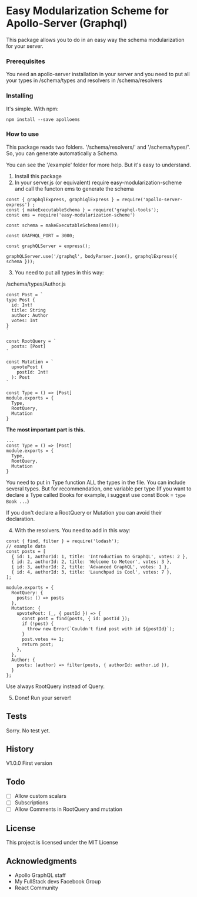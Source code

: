 # Easy Modularization Scheme for Apollo-Server (Graphql)

This package allows you to do in an easy way the schema modularization for your server.

### Prerequisites

You need an apollo-server installation in your server and you need to put all your types in /schema/types and resolvers in /schema/resolvers

### Installing

It's simple. With npm:

```
npm install --save apolloems
```

### How to use

This package reads two folders. '/schema/resolvers/' and '/schema/types/'. So, you can generate automatically a Schema.

You can see the '/example' folder for more help. But it's easy to understand.

1. Install this package
2. In your server.js (or equivalent) require easy-modularization-scheme and call the functon ems to generate the schema

```
const { graphqlExpress, graphiqlExpress } = require('apollo-server-express') ;
const { makeExecutableSchema } = require('graphql-tools');
const ems = require('easy-modularization-scheme')

const schema = makeExecutableSchema(ems());

const GRAPHQL_PORT = 3000;

const graphQLServer = express();

graphQLServer.use('/graphql', bodyParser.json(), graphqlExpress({ schema }));
```

3. You need to put all types in this way:

/schema/types/Author.js
```
const Post = `
type Post {
  id: Int!
  title: String
  author: Author
  votes: Int
}
`

const RootQuery = `
  posts: [Post]
`

const Mutation = `
  upvotePost (
    postId: Int!
  ): Post
`

const Type = () => [Post]
module.exports = {
  Type,
  RootQuery,
  Mutation
}
```

**The most important part is this.**
```
...
const Type = () => [Post]
module.exports = {
  Type,
  RootQuery,
  Mutation
}
```

You need to put in Type function ALL the types in the file. You can include several types. But for recommendation, one variable per type (If you want to declare a Type called Books for example, i suggest use const Book = `type Book ...`)

If you don't declare a RootQuery or Mutation you can avoid their declaration.

4. With the resolvers. You need to add in this way:
```
const { find, filter } = require('lodash');
// example data
const posts = [
  { id: 1, authorId: 1, title: 'Introduction to GraphQL', votes: 2 },
  { id: 2, authorId: 2, title: 'Welcome to Meteor', votes: 3 },
  { id: 3, authorId: 2, title: 'Advanced GraphQL', votes: 1 },
  { id: 4, authorId: 3, title: 'Launchpad is Cool', votes: 7 },
];

module.exports = {
  RootQuery: {
    posts: () => posts
  },
  Mutation: {
    upvotePost: (_, { postId }) => {
      const post = find(posts, { id: postId });
      if (!post) {
        throw new Error(`Couldn't find post with id ${postId}`);
      }
      post.votes += 1;
      return post;
    },
  },
  Author: {
    posts: (author) => filter(posts, { authorId: author.id }),
  }
};
```

Use always RootQuery instead of Query.

5. Done! Run your server!

## Tests

Sorry. No test yet.

## History

V1.0.0 First version

## Todo

- [ ] Allow custom scalars
- [ ] Subscriptions
- [ ] Allow Comments in RootQuery and mutation

## License

This project is licensed under the MIT License

## Acknowledgments

* Apollo GraphQL staff
* My FullStack devs Facebook Group
* React Community
